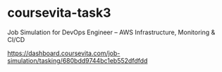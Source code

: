 # coursevita-task3

Job Simulation for DevOps Engineer – AWS Infrastructure, Monitoring & CI/CD

https://dashboard.coursevita.com/job-simulation/tasking/680bdd9744bc1eb552dfdfdd






